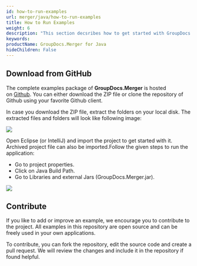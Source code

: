 ```yaml
---
id: how-to-run-examples
url: merger/java/how-to-run-examples
title: How to Run Examples
weight: 6
description: "This section decsribes how to get started with GroupDocs.Merger for Java library"
keywords: 
productName: GroupDocs.Merger for Java
hideChildren: False
---
```

## Download from GitHub

The complete examples package of **GroupDocs.Merger** is hosted on [Github](https://github.com/groupdocs-merger/GroupDocs.Merger-for-Java). You can either download the ZIP file or clone the repository of Github using your favorite Github client.

In case you download the ZIP file, extract the folders on your local disk. The extracted files and folders will look like following image:

![](merger/java/images/how-to-run-examples.png)

Open Eclipse (or IntelliJ) and import the project to get started with it. Archived project file can also be imported.Follow the given steps to run the application:

*   Go to project properties.
*   Click on Java Build Path.
*   Go to Libraries and external Jars (GroupDocs.Merger.jar).

![](merger/java/images/how-to-run-examples_1.png)

## Contribute

If you like to add or improve an example, we encourage you to contribute to the project. All examples in this repository are open source and can be freely used in your own applications.

To contribute, you can fork the repository, edit the source code and create a pull request. We will review the changes and include it in the repository if found helpful.
